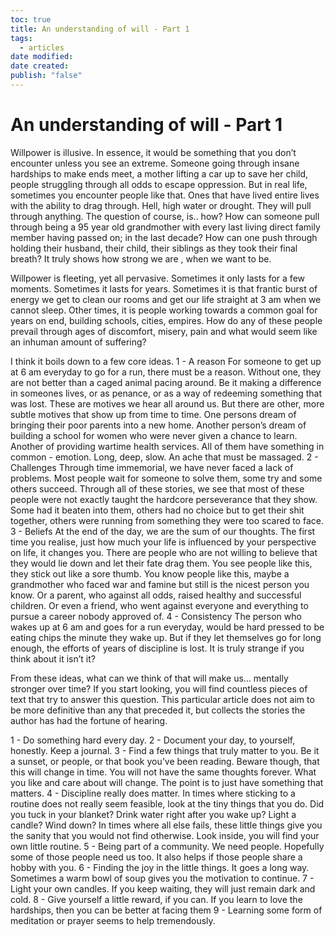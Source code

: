 ```yaml
---
toc: true
title: An understanding of will - Part 1
tags:
  - articles
date modified: 
date created: 
publish: "false"
---
```

# An understanding of will - Part 1
Willpower is illusive. In essence, it would be something that you don’t encounter unless you see an extreme. Someone going through insane hardships to make ends meet, a mother lifting a car up to save her child, people struggling through all odds to escape oppression. But in real life, sometimes you encounter people like that. Ones that have lived entire lives with the ability to drag through. Hell, high water or drought. They will pull through anything. The question of course, is.. how? How can someone pull through being a 95 year old grandmother with every last living direct family member having passed on; in the last decade? How can one push through holding their husband, their child, their siblings as they took their final breath? It truly shows how strong we are , when we want to be.

Willpower is fleeting, yet all pervasive. Sometimes it only lasts for a few moments. Sometimes it lasts for years. Sometimes it is that frantic burst of energy we get to clean our rooms and get our life straight at 3 am when we cannot sleep. Other times, it is people working towards a common goal for years on end, building schools, cities, empires.  How do any of these people prevail through ages of discomfort, misery, pain and what would seem like an inhuman amount of suffering?

I think it boils down to a few core ideas.
1 - A reason
For someone to get up at 6 am everyday to go for a run, there must be a reason. Without one, they are not better than a caged animal pacing around. Be it making a difference in someones lives, or as penance, or as a way of redeeming something that was lost. These are motives we hear all around us. But there are other, more subtle motives that show up from time to time. One persons dream of bringing their poor parents into a new home. Another person’s dream of building a school for women who were never given a chance to learn. Another of providing wartime health services. All of them have something in common - emotion. Long, deep, slow. An ache that must be massaged. 
2 - Challenges
Through time immemorial, we have never faced a lack of problems. Most people wait for someone to solve them, some try and some others succeed. Through all of these stories, we see that most of these people were not exactly taught the hardcore perseverance that they show. Some had it beaten into them, others had no choice but to get their shit together, others were running from something they were too scared to face. 
3 - Beliefs
At the end of the day, we are the sum of our thoughts. The first time you realise, just how much your life is influenced by your perspective on life, it changes you. There are people who are not willing to believe that they would lie down and let their fate drag them. You see people like this, they stick out like a sore thumb. You know people like this, maybe a grandmother who faced war and famine but still is the nicest person you know. Or a parent, who against all odds, raised healthy and successful children. Or even a friend, who went against everyone and everything to pursue a career nobody approved of. 
4 - Consistency 
The person who wakes up at 6 am and goes for a run everyday, would be hard pressed to be eating chips the minute they wake up. But if they let themselves go for long enough, the efforts of years of discipline is lost. It is truly strange if you think about it isn’t it?

From these ideas, what can we think of that will make us… mentally stronger over time? If you start looking, you will find countless pieces of text that try to answer this question. This particular article does not aim to be more definitive than any that preceded it, but collects the stories the author has had the fortune of hearing.

1 - Do something hard every day. 
2 - Document your day, to yourself, honestly. Keep a journal. 
3 - Find a few things that truly matter to you. Be it a sunset, or people, or that book you’ve been reading. Beware though, that this will change in time. You will not have the same thoughts forever. What you like and care about will change. The point is to just have something that matters.
4 - Discipline really does matter. In times where sticking to a routine does not really seem feasible, look at the tiny things that you do. Did you tuck in your blanket? Drink water right after you wake up? Light a candle? Wind down? In times where all else fails, these little things give you the sanity that you would not find otherwise. Look inside, you will find your own little routine.
5 - Being part of a community. We need people. Hopefully some of those people need us too. It also helps if those people share a hobby with you. 
6 - Finding the joy in the little things. It goes a long way. Sometimes a warm bowl of soup gives you the motivation to continue. 
7 - Light your own candles. If you keep waiting, they will just remain dark and cold.
8 - Give yourself a little reward, if you can. If you learn to love the hardships, then you can be better at facing them
9 - Learning some form of meditation or prayer seems to help tremendously.
